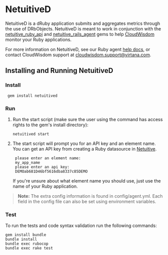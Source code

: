 NetuitiveD
===========

NetuitiveD is a dRuby application submits and aggregates metrics through the use of DRbObjects. NetuitiveD is meant to work in conjunction with the [netuitive_ruby_api](https://rubygems.org/gems/netuitive_ruby_api) and [netuitive_rails_agent](https://rubygems.org/gems/netuitive_rails_agent) gems to help [CloudWisdom](https://www.virtana.com/products/cloudwisdom/) monitor your Ruby applications.

For more information on NetuitiveD, see our Ruby agent [help docs](https://docs.virtana.com/en/ruby-agent.html), or contact CloudWisdom support at [cloudwisdom.support@virtana.com](mailto:cloudwisdom.support@virtana.com).

Installing and Running NetuitiveD
---------------------------------

### Install

     gem install netuitived

### Run

1. Run the start script (make sure the user using the command has access rights to the
gem's install directory):

	   netuitived start

1. The start script will prompt you for an API key and an element name. You can get an API key from creating a Ruby datasource in [Netuitive](https://app.netuitive.com/auth/login).

        please enter an element name:
        my_app_name
        please enter an api key:
        DEMOab681D46bf5616dba8337c85DEMO

    If you're unsure about what element name you should use, just use the name of your Ruby application.

>**Note:** The extra config information is found in config/agent.yml. Each field in the config file can also be set using environment variables.

### Test

To run the tests and code syntax validation run the following commands:

```
gem install bundle
bundle install
bundle exec rubocop
bundle exec rake test
```
